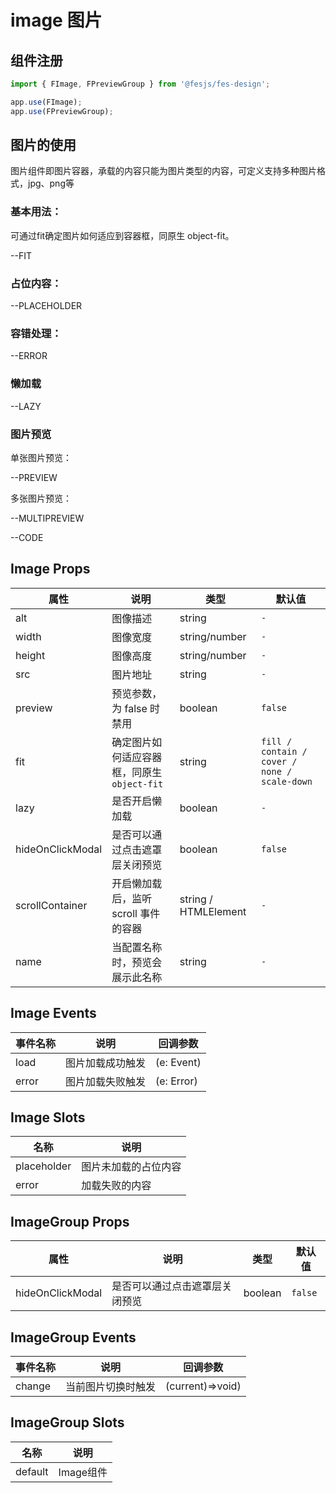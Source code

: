 # image 图片

## 组件注册

```js
import { FImage, FPreviewGroup } from '@fesjs/fes-design';

app.use(FImage);
app.use(FPreviewGroup);
```

## 图片的使用
图片组件即图片容器，承载的内容只能为图片类型的内容，可定义支持多种图片格式，jpg、png等

### 基本用法：
可通过fit确定图片如何适应到容器框，同原生 object-fit。

--FIT

### 占位内容：

--PLACEHOLDER

### 容错处理：

--ERROR

### 懒加载

--LAZY

### 图片预览
单张图片预览：

--PREVIEW


多张图片预览：

--MULTIPREVIEW

--CODE

## Image Props

| 属性 | 说明 | 类型 | 默认值  |
| ------------- | ------------- | ------------- | ------------- |
| alt  | 图像描述 | string | `-` |
| width  | 图像宽度 | string/number | `-` |
| height  | 图像高度 | string/number | `-` |
| src  | 图片地址	 | string | `-` |
| preview  | 预览参数，为 false 时禁用	 | boolean  | `false` |
| fit  | 确定图片如何适应容器框，同原生 `object-fit`	 | string  | `fill / contain / cover / none / scale-down` |
| lazy  | 是否开启懒加载 | boolean  | `-` |
| hideOnClickModal  | 是否可以通过点击遮罩层关闭预览	 | 	boolean | `false` |
| scrollContainer  | 开启懒加载后，监听 scroll 事件的容器 | string / HTMLElement  | `-` |
| name  | 当配置名称时，预览会展示此名称 | string   | `-` |

## Image Events

| 事件名称 | 说明 | 回调参数 |
| ------------- | ------------- | ------------- |
| load  | 图片加载成功触发 | (e: Event) |
| error  | 	图片加载失败触发 | (e: Error) |

## Image Slots

| 名称 | 说明 | 
| ------------- | ------------- | 
| placeholder  | 图片未加载的占位内容 | 
| error  | 加载失败的内容	 |

## ImageGroup Props

| 属性 | 说明 | 类型 | 默认值  |
| ------------- | ------------- | ------------- | ------------- |
| hideOnClickModal  | 是否可以通过点击遮罩层关闭预览	 | 	boolean | `false` |


## ImageGroup Events

| 事件名称 | 说明 | 回调参数 |
| ------------- | ------------- | ------------- |
| change  | 当前图片切换时触发	| (current)=>void) |

## ImageGroup Slots

| 名称 | 说明 | 
| ------------- | ------------- |
| default  |  Image组件	 |